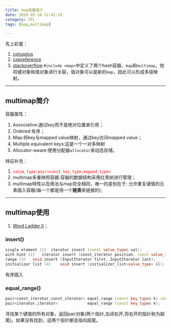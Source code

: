 ```yaml
---
title: map容器简介
date: 2016-05-16 12:42:19
category: STL
tags: [map,multimap]

---
```


先上彩蛋：
1. [cplusplus](http://www.cplusplus.com/)
2. [cppreference](http://en.cppreference.com/w/)
3. [stackoverflow](http://stackoverflow.com/)
`#include <map>`中定义了两个hash容器，`map`和`multimap`，他将键对象和值对象进行关联，值对象可以是新的`map`，因此可以形成多级映射。

---

## multimap简介

容器属性：
1. Associative:通过key而不是绝对位置来引用；
2. Ordered:有序；
3. Map:将key与mapped value映射，通过key访问mapped value；
4. Multiple equivalent keys:这是一个一对多映射
5. Allocator-aware:使用分配器`allocator`来动态存储。

特征补充：
1. <font color = red>`value_type:pair<const key_type,mapped_type>`</font>
2. multimap多重映照容器:容器的数据结构采用红黑树进行管理；
3. multimap特性以及用法与map完全相同，唯一的差别在于: 允许重复键值的元素插入容器(每一个都是用一个**链表**来链接的);

---

## multimap使用
1. [Word Ladder II](https://github.com/applefishsky009/LeetCode/blob/master/126%20-%20Word%20Ladder%20II/126%20-%20Word%20Ladder%20II.cpp)；

### insert()
```C++
single element (1)	iterator insert (const value_type& val);
with hint (2)	iterator insert (const_iterator position, const value_type& val);
range (3)	void insert (InputIterator first, InputIterator last);
initializer list (4)	void insert (initializer_list<value_type> il);
```
有序插入


### equal_range()
```C++
pair<const_iterator,const_iterator> equal_range (const key_type& k) const;
pair<iterator,iterator>             equal_range (const key_type& k);
```
寻找某个键值的所有对象，返回pair对象(两个指针,左闭右开,将右开的指针称为超尾)。如果没有找到，这两个指针都会指向超尾。



